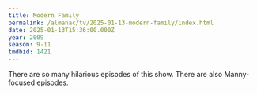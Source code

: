 ```yaml
---
title: Modern Family
permalink: /almanac/tv/2025-01-13-modern-family/index.html
date: 2025-01-13T15:36:00.000Z
year: 2009
season: 9-11
tmdbid: 1421
---
```


There are so many hilarious episodes of this show. There are also Manny-focused episodes.